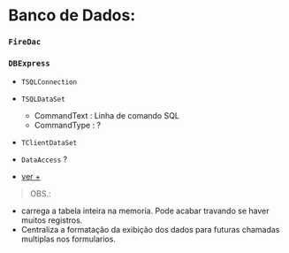 # Banco de Dados:
### `FireDac`

### `DBExpress` 
- `TSQLConnection` 
- `TSQLDataSet`
  - CommandText : Linha de comando SQL
  - CommandType : ?

- `TClientDataSet`
- `DataAccess` ?
- [ver +](https://www.youtube.com/watch?v=rrxT3P7MTBQ)


 > OBS.: 
  - carrega a tabela inteira na memoria. Pode acabar travando se haver muitos registros.
  - Centraliza a formatação da exibição dos dados para futuras chamadas multiplas nos formularios.
